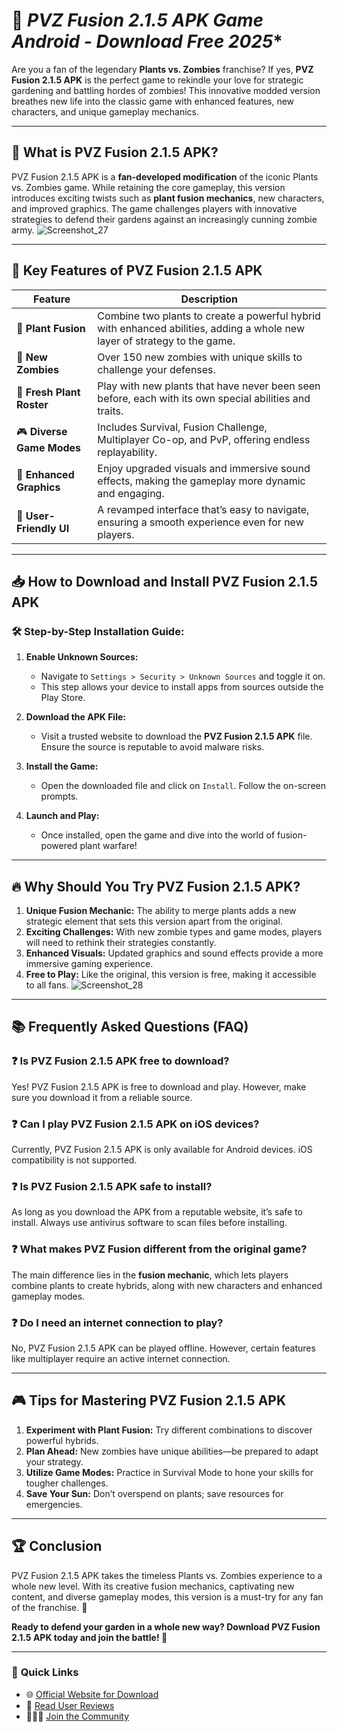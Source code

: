 # 🌱 *PVZ Fusion 2.1.5 APK Game Android - Download Free 2025**

Are you a fan of the legendary **Plants vs. Zombies** franchise? If yes, **PVZ Fusion 2.1.5 APK** is the perfect game to rekindle your love for strategic gardening and battling hordes of zombies! This innovative modded version breathes new life into the classic game with enhanced features, new characters, and unique gameplay mechanics.

---

## 🌟 **What is PVZ Fusion 2.1.5 APK?**

PVZ Fusion 2.1.5 APK is a **fan-developed modification** of the iconic Plants vs. Zombies game. While retaining the core gameplay, this version introduces exciting twists such as **plant fusion mechanics**, new characters, and improved graphics. The game challenges players with innovative strategies to defend their gardens against an increasingly cunning zombie army.
![Screenshot_27](https://github.com/user-attachments/assets/99a53ab2-f9fc-41e9-85d8-79ca3a6292c9)

---

## 🧩 **Key Features of PVZ Fusion 2.1.5 APK**

| **Feature**               | **Description**                                                                                                                                             |
|----------------------------|-------------------------------------------------------------------------------------------------------------------------------------------------------------|
| 🌱 **Plant Fusion**       | Combine two plants to create a powerful hybrid with enhanced abilities, adding a whole new layer of strategy to the game.                                    |
| 🧟 **New Zombies**         | Over 150 new zombies with unique skills to challenge your defenses.                                                                                        |
| 🌿 **Fresh Plant Roster**  | Play with new plants that have never been seen before, each with its own special abilities and traits.                                                      |
| 🎮 **Diverse Game Modes**  | Includes Survival, Fusion Challenge, Multiplayer Co-op, and PvP, offering endless replayability.                                                           |
| 🎨 **Enhanced Graphics**   | Enjoy upgraded visuals and immersive sound effects, making the gameplay more dynamic and engaging.                                                          |
| 🔧 **User-Friendly UI**    | A revamped interface that’s easy to navigate, ensuring a smooth experience even for new players.                                                            |

---

## 📥 **How to Download and Install PVZ Fusion 2.1.5 APK**

### 🛠️ **Step-by-Step Installation Guide:**

1. **Enable Unknown Sources:**
   - Navigate to `Settings > Security > Unknown Sources` and toggle it on.
   - This step allows your device to install apps from sources outside the Play Store.

2. **Download the APK File:**
   - Visit a trusted website to download the **PVZ Fusion 2.1.5 APK** file. Ensure the source is reputable to avoid malware risks.

3. **Install the Game:**
   - Open the downloaded file and click on `Install`. Follow the on-screen prompts.

4. **Launch and Play:**
   - Once installed, open the game and dive into the world of fusion-powered plant warfare!

---

## 🔥 **Why Should You Try PVZ Fusion 2.1.5 APK?**

1. **Unique Fusion Mechanic:** The ability to merge plants adds a new strategic element that sets this version apart from the original.
2. **Exciting Challenges:** With new zombie types and game modes, players will need to rethink their strategies constantly.
3. **Enhanced Visuals:** Updated graphics and sound effects provide a more immersive gaming experience.
4. **Free to Play:** Like the original, this version is free, making it accessible to all fans.
![Screenshot_28](https://github.com/user-attachments/assets/ff3dddd8-aca8-4ecc-a6c9-abac2277c7bb)

---

## 📚 **Frequently Asked Questions (FAQ)**

### ❓ **Is PVZ Fusion 2.1.5 APK free to download?**
Yes! PVZ Fusion 2.1.5 APK is free to download and play. However, make sure you download it from a reliable source.

### ❓ **Can I play PVZ Fusion 2.1.5 APK on iOS devices?**
Currently, PVZ Fusion 2.1.5 APK is only available for Android devices. iOS compatibility is not supported.

### ❓ **Is PVZ Fusion 2.1.5 APK safe to install?**
As long as you download the APK from a reputable website, it’s safe to install. Always use antivirus software to scan files before installing.

### ❓ **What makes PVZ Fusion different from the original game?**
The main difference lies in the **fusion mechanic**, which lets players combine plants to create hybrids, along with new characters and enhanced gameplay modes.

### ❓ **Do I need an internet connection to play?**
No, PVZ Fusion 2.1.5 APK can be played offline. However, certain features like multiplayer require an active internet connection.

---

## 🎮 **Tips for Mastering PVZ Fusion 2.1.5 APK**

1. **Experiment with Plant Fusion:** Try different combinations to discover powerful hybrids.
2. **Plan Ahead:** New zombies have unique abilities—be prepared to adapt your strategy.
3. **Utilize Game Modes:** Practice in Survival Mode to hone your skills for tougher challenges.
4. **Save Your Sun:** Don’t overspend on plants; save resources for emergencies.

---

## 🏆 **Conclusion**

PVZ Fusion 2.1.5 APK takes the timeless Plants vs. Zombies experience to a whole new level. With its creative fusion mechanics, captivating new content, and diverse gameplay modes, this version is a must-try for any fan of the franchise. 🌟

**Ready to defend your garden in a whole new way? Download PVZ Fusion 2.1.5 APK today and join the battle! 🌿**

---

### 📌 **Quick Links**
- 🌐 [Official Website for Download](https://example.com)  
- 📄 [Read User Reviews](https://example.com/reviews)  
- 🧑‍🤝‍🧑 [Join the Community](https://example.com/forum)

